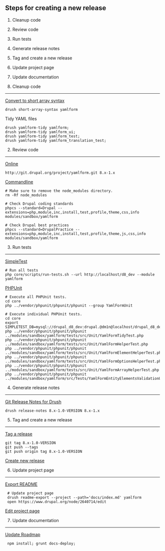 
Steps for creating a new release
--------------------------------

  1. Cleanup code
  2. Review code
  3. Run tests
  4. Generate release notes
  5. Tag and create a new release
  6. Update project page
  7. Update documentation


1. Cleanup code
---------------

[Convert to short array syntax](https://www.drupal.org/project/short_array_syntax)

    drush short-array-syntax yamlform

Tidy YAML files

    drush yamlform-tidy yamlform; 
    drush yamlform-tidy yamlform_ui; 
    drush yamlform-tidy yamlform_test;
    drush yamlform-tidy yamlform_translation_test;


2. Review code
--------------

[Online](http://pareview.sh)

    http://git.drupal.org/project/yamlform.git 8.x-1.x

[Commandline](https://www.drupal.org/node/1587138)

    # Make sure to remove the node_modules directory.
    rm -Rf node_modules

    # Check Drupal coding standards
    phpcs --standard=Drupal --extensions=php,module,inc,install,test,profile,theme,css,info modules/sandbox/yamlform
    
    # Check Drupal best practices
    phpcs --standard=DrupalPractice --extensions=php,module,inc,install,test,profile,theme,js,css,info modules/sandbox/yamlform


3. Run tests
------------

[SimpleTest](https://www.drupal.org/node/645286)

    # Run all tests
    php core/scripts/run-tests.sh --url http://localhost/d8_dev --module yamlform

[PHPUnit](https://www.drupal.org/node/2116263)

    # Execute all PHPUnit tests.
    cd core
    php ../vendor/phpunit/phpunit/phpunit --group YamlFormUnit

    # Execute individual PHPUnit tests.
    cd core
    export SIMPLETEST_DB=mysql://drupal_d8_dev:drupal.@dm1n@localhost/drupal_d8_dev;
    php ../vendor/phpunit/phpunit/phpunit ../modules/sandbox/yamlform/tests/src/Unit/YamlFormTidyTest.php
    php ../vendor/phpunit/phpunit/phpunit ../modules/sandbox/yamlform/tests/src/Unit/YamlFormHelperTest.php
    php ../vendor/phpunit/phpunit/phpunit ../modules/sandbox/yamlform/tests/src/Unit/YamlFormElementHelperTest.php
    php ../vendor/phpunit/phpunit/phpunit ../modules/sandbox/yamlform/tests/src/Unit/YamlFormOptionsHelperTest.php
    php ../vendor/phpunit/phpunit/phpunit ../modules/sandbox/yamlform/tests/src/Unit/YamlFormArrayHelperTest.php     
    php ../vendor/phpunit/phpunit/phpunit ../modules/sandbox/yamlform/src/Tests/YamlFormEntityElementsValidationUnitTest.php    


4. Generate release notes
-------------------------

[Git Release Notes for Drush](https://www.drupal.org/project/grn)

    drush release-notes 8.x-1.0-VERSION 8.x-1.x


5. Tag and create a new release
-------------------------------

[Tag a release](https://www.drupal.org/node/1066342)

    git tag 8.x-1.0-VERSION
    git push --tags
    git push origin tag 8.x-1.0-VERSION

[Create new release](https://www.drupal.org/node/add/project-release/2640714)


6. Update project page
----------------------

[Export README](https://www.drupal.org/project/readme)
    
     # Update project page
     drush readme-export --project --path='docs/index.md' yamlform
     open https://www.drupal.org/node/2640714/edit
     
[Edit project page](https://www.drupal.org/node/2640714/edit)


7. Update documentation
-----------------------

[Update Roadmap](http://yamlform.io/developers/roadmap/)

     npm install; grunt docs-deploy;
